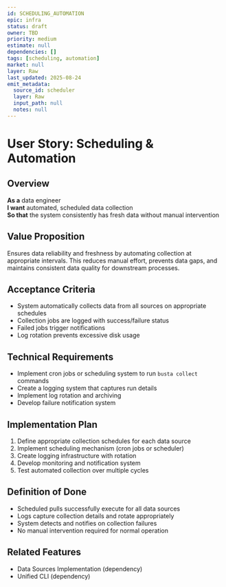 ```yaml
---
id: SCHEDULING_AUTOMATION
epic: infra
status: draft
owner: TBD
priority: medium
estimate: null
dependencies: []
tags: [scheduling, automation]
market: null
layer: Raw
last_updated: 2025-08-24
emit_metadata:
  source_id: scheduler
  layer: Raw
  input_path: null
  notes: null
---
```


# User Story: Scheduling & Automation

## Overview
**As a** data engineer  
**I want** automated, scheduled data collection  
**So that** the system consistently has fresh data without manual intervention

## Value Proposition
Ensures data reliability and freshness by automating collection at appropriate intervals. This reduces manual effort, prevents data gaps, and maintains consistent data quality for downstream processes.

## Acceptance Criteria
- System automatically collects data from all sources on appropriate schedules
- Collection jobs are logged with success/failure status
- Failed jobs trigger notifications
- Log rotation prevents excessive disk usage

## Technical Requirements
- Implement cron jobs or scheduling system to run `busta collect` commands
- Create a logging system that captures run details
- Implement log rotation and archiving
- Develop failure notification system

## Implementation Plan
1. Define appropriate collection schedules for each data source
2. Implement scheduling mechanism (cron jobs or scheduler)
3. Create logging infrastructure with rotation
4. Develop monitoring and notification system
5. Test automated collection over multiple cycles

## Definition of Done
- Scheduled pulls successfully execute for all data sources
- Logs capture collection details and rotate appropriately
- System detects and notifies on collection failures
- No manual intervention required for normal operation

## Related Features
- Data Sources Implementation (dependency)
- Unified CLI (dependency)
